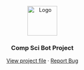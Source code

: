 <p align="center">
  <a href="https://github.com/othneildrew/Best-README-Template">
    <img src="images/logo.png" alt="Logo" width="80" height="80">
  </a>

  <h3 align="center">Comp Sci Bot Project</h3>

  <p align="center">
    <a href="https://github.com/Airaleous/ap-comp-sci/blob/main/project.py">View project file</a>
    ·
    <a href="https://github.com/Airaleous/ap-comp-sci/issues">Report Bug</a>
  </p>
</p>
